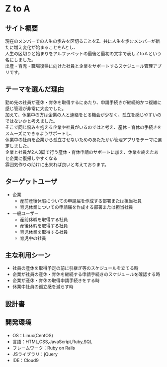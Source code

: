 # Z to A

## サイト概要
現在のメンバーでの人生の歩みを区切ることをZ、共に人生を歩むメンバーが新たに増え変化が始まることをAとし、<br>
人生の区切りと始まりをアルファベットの最後と最初の文字で表しＺtoＡという名にしました。<br>
出産・育児・職場復帰に向けた社員と企業をサポートするスケジュール管理アプリです。

## テーマを選んだ理由
勤め先の社員が産休・育休を取得するにあたり、申請手続きが継続的かつ複雑に感じ管理が非常に大変でした。<br>
加えて、休業中の方は企業の人と連絡をとる機会が少なく、孤立を感じやすいのではないかと考えました。<br>
そこで同じ悩みを抱える企業や社員がいるのではと考え、産休・育休の手続きをスムーズにできるようサポートし、<br>
休業中の社員を企業から孤立させないためのあたたかい管理アプリをテーマに選定しました。<br>
企業と社員が2人3脚で行う産休・育休申請のサポートに加え、休業を終えたあと企業に復帰しやすくなる<br>
雰囲気作りの助けに出来れば良いと考えております。

## ターゲットユーザ
- 企業
   + 産前産後休暇についての申請届を作成する部署または担当社員
   + 育児休業についての申請届を作成する部署または担当社員
- 一般ユーザー
   + 産前休暇を取得する社員
   + 産後休暇を取得する社員
   + 育児休業を取得する社員
   + 育児中の社員

## 主な利用シーン
- 社員の産休を取得予定の前に引継ぎ等のスケジュールを立てる時
- 企業が社員の産休・育休を継続する申請手続きのスケジュールを確認する時
- 企業が産休・育休の取得申請手続きをする時
- 休業中社員の孤立感を減らす時


## 設計書


## 開発環境
- OS：Linux(CentOS)
- 言語：HTML,CSS,JavaScript,Ruby,SQL
- フレームワーク：Ruby on Rails
- JSライブラリ：jQuery
- IDE：Cloud9

